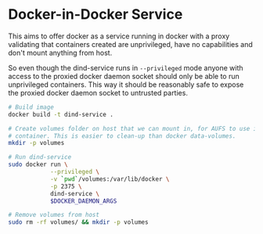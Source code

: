 Docker-in-Docker Service
========================
This aims to offer docker as a service running in docker with a proxy validating
that containers created are unprivileged, have no capabilities and don't mount
anything from host.

So even though the dind-service runs in `--privileged` mode anyone with access
to the proxied docker daemon socket should only be able to run unprivileged
containers. This way it should be reasonably safe to expose the proxied docker
daemon socket to untrusted parties.

```bash
# Build image
docker build -t dind-service .

# Create volumes folder on host that we can mount in, for AUFS to use in the
# container. This is easier to clean-up than docker data-volumes.
mkdir -p volumes

# Run dind-service
sudo docker run \
            --privileged \
            -v `pwd`/volumes:/var/lib/docker \
            -p 2375 \
            dind-service \
            $DOCKER_DAEMON_ARGS

# Remove volumes from host
sudo rm -rf volumes/ && mkdir -p volumes
```
